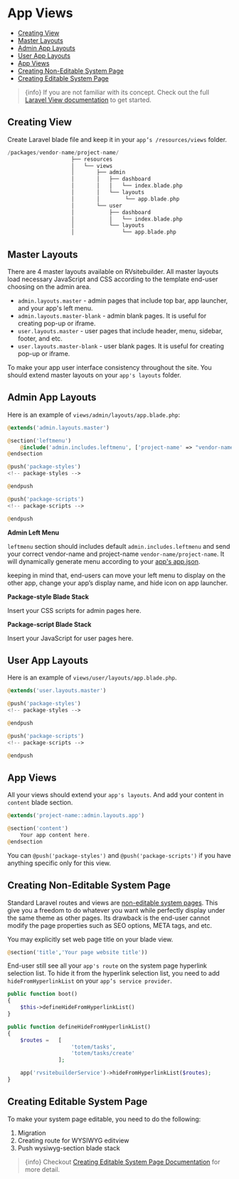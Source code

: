# App Views

- [Creating View](#creating-view)
- [Master Layouts](#master-layouts)
- [Admin App Layouts](#admin-app-layouts)
- [User App Layouts](#user-app-layouts)
- [App Views](#app-views)
- [Creating Non-Editable System Page](#creating-non-editable-system-page)
- [Creating Editable System Page](#creating-editable-system-page)

> {info} If you are not familiar with its concept. Check out the full [Laravel View documentation](https://laravel.com/docs/master/views) to get started.

<a name="Creating-View"></a>

## Creating View

Create Laravel blade file and keep it in your `app’s /resources/views` folder.

```php
/packages/vendor-name/project-name/
                    ├── resources
                    │   └── views
                    │       ├── admin
                    │       │   ├── dashboard
                    │       │   │   └── index.blade.php
                    │       │   └── layouts
                    │       │        └── app.blade.php
                    │       └── user
                    │           ├── dashboard
                    │           │   └── index.blade.php
                    │           └── layouts
                    │               └── app.blade.php
```

<a name="Master-Layouts"></a>

## Master Layouts

There are 4 master layouts available on RVsitebuilder. All master layouts load necessary JavaScript and CSS according to the template end-user choosing on the admin area.

- `admin.layouts.master` - admin pages that include top bar, app launcher, and your app's left menu.
- `admin.layouts.master-blank` - admin blank pages. It is useful for creating pop-up or iframe.
- `user.layouts.master` - user pages that include header, menu, sidebar, footer, and etc.
- `user.layouts.master-blank` - user blank pages. It is useful for creating pop-up or iframe.

To make your app user interface consistency throughout the site. You should extend master layouts on your `app's layouts` folder.

<a name="Admin-App-Layouts"></a>

## Admin App Layouts

Here is an example of `views/admin/layouts/app.blade.php`:

```php
@extends('admin.layouts.master')

@section('leftmenu')
	@include('admin.includes.leftmenu', ['project-name' => "vendor-name/project-name"])
@endsection

@push('package-styles')
<!-- package-styles -->

@endpush

@push('package-scripts')
<!-- package-scripts -->

@endpush
```

**Admin Left Menu**

`leftmenu` section should includes default `admin.includes.leftmenu` and send your correct vendor-name and project-name `vendor-name/project-name`. It will dynamically generate menu according to your [app's app.json](app-configuration-app-json.md).

keeping in mind that, end-users can move your left menu to display on the other app, change your app’s display name, and hide icon on app launcher.

**Package-style Blade Stack**

Insert your CSS scripts for admin pages here.

**Package-script Blade Stack**

Insert your JavaScript for user pages here.

<a name="User-App-Layouts"></a>

## User App Layouts

Here is an example of `views/user/layouts/app.blade.php`.

```php
@extends('user.layouts.master')

@push('package-styles')
<!-- package-styles -->

@endpush

@push('package-scripts')
<!-- package-scripts -->

@endpush
```

<a name="App-Views"></a>

## App Views

All your views should extend your `app's layouts`. And add your content in `content` blade section.

```php
@extends('project-name::admin.layouts.app')

@section('content')
    Your app content here.
@endsection
```

You can `@push('package-styles')` and `@push('package-scripts')` if you have anything specific only for this view.

<a name="Creating-Non-Editable-System-Page"></a>

## Creating Non-Editable System Page

Standard Laravel routes and views are [non-editable system pages](page-type.md). This give you a freedom to do whatever you want while perfectly display under the same theme as other pages. Its drawback is the end-user cannot modify the page properties such as SEO options, META tags, and etc.

You may explicitly set web page title on your blade view.

```php
@section('title','Your page website title'))
```

End-user still see all your `app's route` on the system page hyperlink selection list. To hide it from the hyperlink selection list, you need to add `hideFromHyperlinkList` on your `app’s service provider`.

```php
public function boot()
{
    $this->defineHideFromHyperlinkList()
}

public function defineHideFromHyperlinkList()
{
    $routes =   [
                    'totem/tasks',
                    'totem/tasks/create'
                ];

    app('rvsitebuilderService')->hideFromHyperlinkList($routes);
}
```

<a name="Creating-Editable-System-Page"></a>

## Creating Editable System Page

To make your system page editable, you need to do the following:

1. Migration
2. Creating route for WYSIWYG editview
3. Push wysiwyg-section blade stack

> {info} Checkout [Creating Editable System Page Documentation](creating-editable-system-page.md) for more detail.
